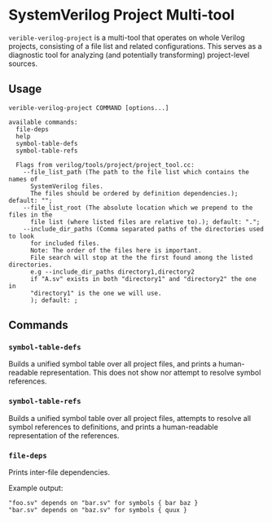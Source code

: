 # SystemVerilog Project Multi-tool

<!--*
freshness: { owner: 'hzeller' reviewed: '2020-12-21' }
*-->

`verible-verilog-project` is a multi-tool that operates on whole Verilog
projects, consisting of a file list and related configurations. This serves as a
diagnostic tool for analyzing (and potentially transforming) project-level
sources.

## Usage

```
verible-verilog-project COMMAND [options...]

available commands:
  file-deps
  help
  symbol-table-defs
  symbol-table-refs

  Flags from verilog/tools/project/project_tool.cc:
    --file_list_path (The path to the file list which contains the names of
      SystemVerilog files.
      The files should be ordered by definition dependencies.); default: "";
    --file_list_root (The absolute location which we prepend to the files in the
      file list (where listed files are relative to).); default: ".";
    --include_dir_paths (Comma separated paths of the directories used to look
      for included files.
      Note: The order of the files here is important.
      File search will stop at the the first found among the listed directories.
      e.g --include_dir_paths directory1,directory2
      if "A.sv" exists in both "directory1" and "directory2" the one in
      "directory1" is the one we will use.
      ); default: ;
```

## Commands

### `symbol-table-defs`

Builds a unified symbol table over all project files, and prints a
human-readable representation. This does not show nor attempt to resolve symbol
references.

### `symbol-table-refs`

Builds a unified symbol table over all project files, attempts to resolve all
symbol references to definitions, and prints a human-readable representation of
the references.

### `file-deps`

Prints inter-file dependencies.

Example output:

```
"foo.sv" depends on "bar.sv" for symbols { bar baz }
"bar.sv" depends on "baz.sv" for symbols { quux }
```
